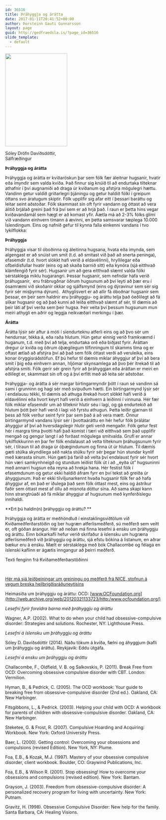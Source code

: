 ```yaml
---
id: 36516
title: Þráhyggja og árátta
date: 2017-01-11T20:41:52+00:00
author: Þorsteinn Gauti Gunnarsson
layout: page
guid: http://gedfraedsla.is/?page_id=36516
slide_template:
  - default
---
```

<div id="attachment_36495" style="width: 210px" class="wp-caption alignright">
  <img class="size-medium wp-image-36495" src="http://gedfraedsla.is/wp-content/uploads/2017/01/unnamed-200x300.jpg" alt="" width="200" height="300" srcset="http://gedfraedsla.is/wp-content/uploads/2017/01/unnamed-200x300.jpg 200w, http://gedfraedsla.is/wp-content/uploads/2017/01/unnamed.jpg 427w" sizes="(max-width: 200px) 100vw, 200px" />
  
  <p class="wp-caption-text">
    Sóley Dröfn Davíðsdóttir, Sálfræðingur
  </p>
</div>

**Þráhyggja og árátta**

Þráhyggja og árátta er kvíðaröskun þar sem fólk fær áleitnar hugsanir, hvatir eða ímyndir sem valda kvíða. Það finnur sig knúið til að endurtaka tilteknar athafnir í því augnamiði að draga úr kvíðanum og afstýra mögulegri hættu. Vandinn getur valdið gríðarlegri þjáningu og getur haldið fólki í greipum óttans svo áratugum skiptir. Fólk upplifir sig afar eitt í þessari baráttu og leitar seint aðstoðar. Fólk skammast sín oft fyrir vandann og óttast að vera álitið brjálað greini það frá því sem er að hrjá það. Í raun er þetta hins vegar kvíðavandamál sem hægt er að komast yfir. Áætla má að 2-3% fólks glími við vandann einhvern tímann á ævinni, en þetta samsvarar tæplega 10.000 Íslendingum. Eins og nafnið gefur til kynna falla einkenni vandans í tvo lykilflokka:

**Þráhyggja**

Þráhyggja vísar til óboðinna og áleitinna hugsana, hvata eða ímynda, sem algengast er að snúist um smit (t.d. að smitast við það að snerta peninga), efasemdir (t.d. hvort slökkt hafi verið á eldavélinni), hryllilegar eða ofbeldisfullar hvatir (eins og að skaða barnið sitt) eða kynóra (sjá eitthvað klámfengið fyrir sér). Hugsanir um að gera eitthvað slæmt valda fólki sérstaklega miklu hugarangri. Þessar hugsanir, sem nefndar hafa verið þráhugsanir,  eru frábrugðnar öðrum hugsunum að því leyti að þær eru í ósamræmi við skoðanir okkar og sjálfsmynd (eins og dýravinur sem sér sig fyrir sér misþyrma dýrum).  Athyglisvert er að allir fá óboðnar hugsanir sem þessar, en þeir sem haldnir eru þráhyggju- og áráttu telja það óeðlilegt að fá slíkar hugsanir og að það kunni að leiða eitthvað slæmt af sér, til dæmis að þeir láti af því verða sem þeir hugsa. Þeir veita því þessum hugsunum mun meiri athygli en aðrir og leggja neikvæðari merkingu í þær.

**Árátta**

Árátta lýsir sér aftur á móti í síendurteknu atferli eins og að þvo sér um hendurnar, tékka á, eða raða hlutum. Hún getur einnig verið framkvæmd í huganum, t.d. með því að telja, endurtaka orð eða biðjast fyrir. Áráttan dregur úr kvíða og öðrum óþægilegum tilfinningum til skamms tíma og er oftast ætlað að afstýra því að það sem fólk óttast verði að veruleika, eins konar öryggisráðstöfun. Ef þú hefur til dæmis miklar áhyggjur af því að bera smit í þig eða einhvern annan, hljómar skynsamlega að þvo þér ítrekað til að afstýra smiti. Fólk gerir sér grein fyrir að þráhyggjan eða áráttan er meiri en eðlilegt er, skammast sín oft og á því erfitt með að leita sér aðstoðar.

Þráhyggja- og árátta á sér margar birtingarmyndir þótt í raun sé vandinn sá sami í grunninn og hagi sér með svipuðum hætti. Ein birtingarmynd lýsir sér í endalausu tékki, til dæmis að athuga ítrekað hvort slökkt hafi verið á eldavélinni eða hvort keyrt hafi verið á einhvern á leiðinni í vinnuna. Hér fær fólk miklar efasemdir um að tilteknir hlutir séu í lagi, og gá endurtekið að hlutum þótt þeir hafi verið í lagi við fyrstu athugun. Þetta leiðir gjarnan til þess að fólk verður seint fyrir þar sem það á að vera mætt. Önnur birtingarmynd vandans lýsir sér í þvottaáráttu en hér hefur fólk þrálátar áhyggjur af því að hversdagslegir hlutir geti verið mengaðir. Fólk getur fest hér í margra tíma þvotti hafi það komist í tæri við eitthvað sem það upplifir mengað og gengur langt í að forðast mögulega smitvalda. Grufl er annar lykilflokkurinn en þar fer fólk endalaust að velta tilteknum þráhugsunum fyrir sér, í tilraun til að draga úr óþægindunum og finna út úr hlutum. Til dæmis gæti stúlka skyndilega séð nakta stúlku fyrir sér þegar hún stundar kynlíf með kærasta sínum. Hún gæti þá farið að velta því endalaust fyrir sér hvort hún væri samkynhneigð og stundum leiðist fólk út í að ,,eyða út” hugsuninni með annarri hugsun eða reyna að hrekja hana. Hér festist fólk í efasemdunum og getur ekki haldið áfram fyrr en því tekst að greiða úr áhyggjunum. Það er ekki tilviljunarkennt hvaða hugsanir fólk fer að hafa áhyggjur af, en það er iðulega það sem fólk óttast mest, eins og ástríkur faðir sem óttast mest af öllu að misnota dóttur sína. Að sama skapi kann hinn strangtrúaði að fá miklar áhyggjur af hugsunum með kynferðislegu innihaldi.

**Ert þú haldin(n) þráhyggju og áráttu? **

Þráhyggja og árátta er meðhöndluð í einstaklingsviðtölum við Kvíðameðferðarstöðin og ber hugræn atferlismeðferð, sú meðferð sem veitt er, oft góðan árangur. Hér að neðan má finna lesefni á ensku um þráhyggju og áráttu. Einn bókarkafli hefur verið skrifaður á íslensku um hugræna atferlismeðferð við þráhyggju og áráttu, sjá efstu bókina á listanum, en aðrar bækur eru á ensku. Mælt er sérstaklega með bók Challacombe og félaga en íslenski kaflinn er ágætis inngangur að þeirri meðferð.

Texti fenginn frá Kvíðameðferðarstöðinni

&nbsp;

[Hér má sjá leiðbeiningar um greiningu og meðferð frá NICE, stofnun á vegum breska heilbrigðisráðuneytisins](http://pathways.nice.org.uk/pathways/obsessive-compulsive-disorder)

Heimasíða um þráhyggju og áráttu: OCD: [www.OCFoundation.org](http://web.archive.org/web/20120321133723/http:/www.ocfoundation.org/)

_Lesefni fyrir foreldra barna með þráhyggju og áráttu_

Wagner, A.P. (2002). What to do when your child had obsessive-compulsive disorder: Strategies and solutions. Rochester, NY: Lighthouse Press.

_Lesefni á íslensku um þráhyggju og áráttu_

Sóley D. Davíðsdóttir (2014). Náðu tökum á kvíða, fælni og áhyggjum (kafli um þráhyggju og áráttu). Reykjavík: Eddu útgáfa.

_Lesefni á ensku um þráhyggju og áráttu_

Challacombe, F., Oldfield, V. B. og Salkovskis, P. (2011). Break Free from OCD: Overcoming obsessive compulsive disorder with CBT. London: Vermilion.

Hyman, B., & Pedrick, C. (2005). The OCD workbook: Your guide to breaking free from obsessive-compulsive disorder (2nd ed.). Oakland, CA: New Harbinger.

Fitsgibbons, L., & Pedrick. (2003). Helping your child with OCD: A workbook for parents of children with obsessive-compulsive disorder. Oakland, CA: New Harbinger.

Steketee, G. & Frost, R. (2007). Compulsive Hoarding and Acquiring: Workbook. New York: Oxford University Press.

Baer, L. (2000). Getting control: Overcoming your obsessions and compulsions (revised Edition). New York, NY: Plume.

Foa, E.B., & Kozak, M.J. (1997). Mastery of your obsessive compulsive disorder, client workbook. Boulder, CO: Graywind Publications, Inc.

Foa, E.B., & Wilson R. (2001). Stop obsessing! How to overcome your obsessions and compulsions (revised edition). New York: Bantam.

Grayson, J. (2003). Freedom from obsessive-compulsive disorder: A personalized recovery program for living with uncertainty. New York: Putnam.

Gravitz, H. (1998). Obsessive Compulsive Disorder: New help for the family. Santa Barbara, CA: Healing Visions.

&nbsp;

&nbsp;